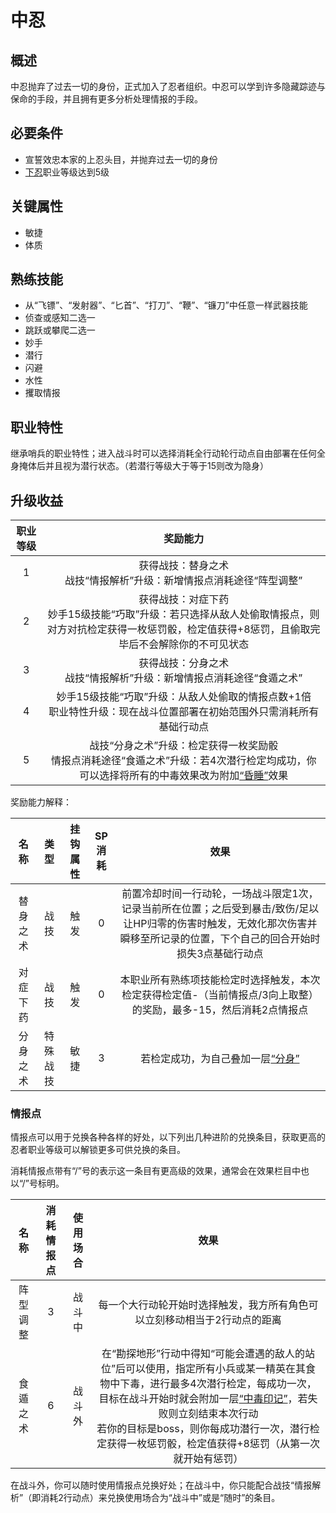 # 中忍

## 概述

中忍抛弃了过去一切的身份，正式加入了忍者组织。中忍可以学到许多隐藏踪迹与保命的手段，并且拥有更多分析处理情报的手段。

## 必要条件

* 宣誓效忠本家的上忍头目，并抛弃过去一切的身份
* <a href="../genin" target="_blank">下忍</a>职业等级达到5级

## 关键属性

* 敏捷
* 体质

## 熟练技能

* 从“飞镖”、“发射器”、“匕首”、“打刀”、“鞭”、“镰刀”中任意一样武器技能
* 侦查或感知二选一
* 跳跃或攀爬二选一
* 妙手
* 潜行
* 闪避
* 水性
* 攫取情报
  
## 职业特性

继承哨兵的职业特性；进入战斗时可以选择消耗全行动轮行动点自由部署在任何全身掩体后并且视为潜行状态。（若潜行等级大于等于15则改为隐身）

## 升级收益

职业等级|奖励能力
:--:|:--:
1|获得战技：替身之术<br>战技“情报解析”升级：新增情报点消耗途径“阵型调整”
2|获得战技：对症下药<br>妙手15级技能“巧取”升级：若只选择从敌人处偷取情报点，则对方对抗检定获得一枚惩罚骰，检定值获得+8惩罚，且偷取完毕后不会解除你的不可见状态
3|获得战技：分身之术<br>战技“情报解析”升级：新增情报点消耗途径“食遁之术”
4|妙手15级技能“巧取”升级：从敌人处偷取的情报点数+1倍<br>职业特性升级：现在战斗位置部署在初始范围外只需消耗所有基础行动点
5|战技“分身之术”升级：检定获得一枚奖励骰<br>情报点消耗途径“食遁之术”升级：若4次潜行检定均成功，你可以选择将所有的中毒效果改为附加<a href="../../../../status/normal/#昏睡" target="_blank">“昏睡”</a>效果

奖励能力解释：

名称|类型|挂钩属性|SP消耗|效果
:--:|:--:|:--:|:--:|:--:
替身之术|战技|触发|0|前置冷却时间一行动轮，一场战斗限定1次，记录当前所在位置；之后受到暴击/致伤/足以让HP归零的伤害时触发，无效化那次伤害并瞬移至所记录的位置，下个自己的回合开始时损失3点基础行动点
对症下药|战技|触发|0|本职业所有熟练项技能检定时选择触发，本次检定获得检定值-（当前情报点/3向上取整）的奖励，最多-15，然后消耗2点情报点
分身之术|特殊战技|敏捷|3|若检定成功，为自己叠加一层<a href="../../../../status/mark/#分身" target="_blank">“分身”</a>

### 情报点

情报点可以用于兑换各种各样的好处，以下列出几种进阶的兑换条目，获取更高的忍者职业等级可以解锁更多可供兑换的条目。

消耗情报点带有“/”号的表示这一条目有更高级的效果，通常会在效果栏目中也以“/”号标明。

名称|消耗情报点|使用场合|效果
:--:|:--:|:--:|:--:
阵型调整|3|战斗中|每一个大行动轮开始时选择触发，我方所有角色可以立刻移动相当于2行动点的距离
食遁之术|6|战斗外|在“勘探地形”行动中得知“可能会遭遇的敌人的站位”后可以使用，指定所有小兵或某一精英在其食物中下毒，进行最多4次潜行检定，每成功一次，目标在战斗开始时就会附加一层<a href="../../../../status/mark/#中毒印记" target="_blank">“中毒印记”</a>，若失败则立刻结束本次行动<br>若你的目标是boss，则你每成功潜行一次，潜行检定获得一枚惩罚骰，检定值获得+8惩罚（从第一次就开始有惩罚）

在战斗外，你可以随时使用情报点兑换好处；在战斗中，你只能配合战技“情报解析”（即消耗2行动点）来兑换使用场合为“战斗中”或是“随时”的条目。